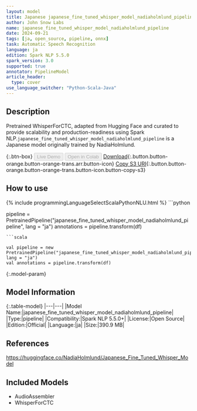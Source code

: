 ```yaml
---
layout: model
title: Japanese japanese_fine_tuned_whisper_model_nadiaholmlund_pipeline pipeline WhisperForCTC from NadiaHolmlund
author: John Snow Labs
name: japanese_fine_tuned_whisper_model_nadiaholmlund_pipeline
date: 2024-09-21
tags: [ja, open_source, pipeline, onnx]
task: Automatic Speech Recognition
language: ja
edition: Spark NLP 5.5.0
spark_version: 3.0
supported: true
annotator: PipelineModel
article_header:
  type: cover
use_language_switcher: "Python-Scala-Java"
---
```


## Description

Pretrained WhisperForCTC, adapted from Hugging Face and curated to provide scalability and production-readiness using Spark NLP.`japanese_fine_tuned_whisper_model_nadiaholmlund_pipeline` is a Japanese model originally trained by NadiaHolmlund.

{:.btn-box}
<button class="button button-orange" disabled>Live Demo</button>
<button class="button button-orange" disabled>Open in Colab</button>
[Download](https://s3.amazonaws.com/auxdata.johnsnowlabs.com/public/models/japanese_fine_tuned_whisper_model_nadiaholmlund_pipeline_ja_5.5.0_3.0_1726904533776.zip){:.button.button-orange.button-orange-trans.arr.button-icon}
[Copy S3 URI](s3://auxdata.johnsnowlabs.com/public/models/japanese_fine_tuned_whisper_model_nadiaholmlund_pipeline_ja_5.5.0_3.0_1726904533776.zip){:.button.button-orange.button-orange-trans.button-icon.button-copy-s3}

## How to use



<div class="tabs-box" markdown="1">
{% include programmingLanguageSelectScalaPythonNLU.html %}
```python

pipeline = PretrainedPipeline("japanese_fine_tuned_whisper_model_nadiaholmlund_pipeline", lang = "ja")
annotations =  pipeline.transform(df)   

```
```scala

val pipeline = new PretrainedPipeline("japanese_fine_tuned_whisper_model_nadiaholmlund_pipeline", lang = "ja")
val annotations = pipeline.transform(df)

```
</div>

{:.model-param}
## Model Information

{:.table-model}
|---|---|
|Model Name:|japanese_fine_tuned_whisper_model_nadiaholmlund_pipeline|
|Type:|pipeline|
|Compatibility:|Spark NLP 5.5.0+|
|License:|Open Source|
|Edition:|Official|
|Language:|ja|
|Size:|390.9 MB|

## References

https://huggingface.co/NadiaHolmlund/Japanese_Fine_Tuned_Whisper_Model

## Included Models

- AudioAssembler
- WhisperForCTC